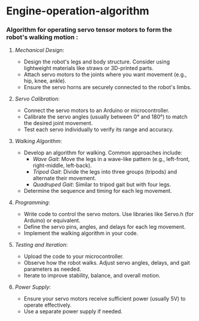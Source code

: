# Engine-operation-algorithm
### Algorithm for operating servo tensor motors to form the robot's walking motion :

1. *Mechanical Design*:
   - Design the robot's legs and body structure. Consider using lightweight materials like straws or 3D-printed parts.
   - Attach servo motors to the joints where you want movement (e.g., hip, knee, ankle).
   - Ensure the servo horns are securely connected to the robot's limbs.

2. *Servo Calibration*:
   - Connect the servo motors to an Arduino or microcontroller.
   - Calibrate the servo angles (usually between 0° and 180°) to match the desired joint movement.
   - Test each servo individually to verify its range and accuracy.

3. *Walking Algorithm*:
   - Develop an algorithm for walking. Common approaches include:
     - *Wave Gait*: Move the legs in a wave-like pattern (e.g., left-front, right-middle, left-back).
     - *Tripod Gait*: Divide the legs into three groups (tripods) and alternate their movement.
     - *Quadruped Gait*: Similar to tripod gait but with four legs.
   - Determine the sequence and timing for each leg movement.

4. *Programming*:
   - Write code to control the servo motors. Use libraries like Servo.h (for Arduino) or equivalent.
   - Define the servo pins, angles, and delays for each leg movement.
   - Implement the walking algorithm in your code.

5. *Testing and Iteration*:
   - Upload the code to your microcontroller.
   - Observe how the robot walks. Adjust servo angles, delays, and gait parameters as needed.
   - Iterate to improve stability, balance, and overall motion.

6. *Power Supply*:
   - Ensure your servo motors receive sufficient power (usually 5V) to operate effectively.
   - Use a separate power supply if needed.
